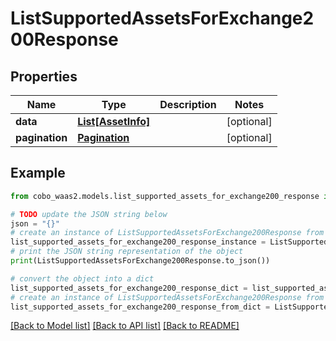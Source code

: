 # ListSupportedAssetsForExchange200Response


## Properties

Name | Type | Description | Notes
------------ | ------------- | ------------- | -------------
**data** | [**List[AssetInfo]**](AssetInfo.md) |  | [optional] 
**pagination** | [**Pagination**](Pagination.md) |  | [optional] 

## Example

```python
from cobo_waas2.models.list_supported_assets_for_exchange200_response import ListSupportedAssetsForExchange200Response

# TODO update the JSON string below
json = "{}"
# create an instance of ListSupportedAssetsForExchange200Response from a JSON string
list_supported_assets_for_exchange200_response_instance = ListSupportedAssetsForExchange200Response.from_json(json)
# print the JSON string representation of the object
print(ListSupportedAssetsForExchange200Response.to_json())

# convert the object into a dict
list_supported_assets_for_exchange200_response_dict = list_supported_assets_for_exchange200_response_instance.to_dict()
# create an instance of ListSupportedAssetsForExchange200Response from a dict
list_supported_assets_for_exchange200_response_from_dict = ListSupportedAssetsForExchange200Response.from_dict(list_supported_assets_for_exchange200_response_dict)
```
[[Back to Model list]](../README.md#documentation-for-models) [[Back to API list]](../README.md#documentation-for-api-endpoints) [[Back to README]](../README.md)


